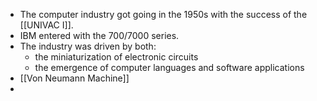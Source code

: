 - The computer industry got going in the 1950s with the success of the [[UNIVAC I]].
- IBM entered with the 700/7000 series.
- The industry was driven by both:
	- the miniaturization of electronic circuits
	- the emergence of computer languages and software applications
- [[Von Neumann Machine]]
-